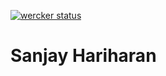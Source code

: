 [![wercker status](https://app.wercker.com/status/58c12816a3993d7d26fecc952daa5b09/m "wercker status")](https://app.wercker.com/project/bykey/58c12816a3993d7d26fecc952daa5b09)

# Sanjay Hariharan
